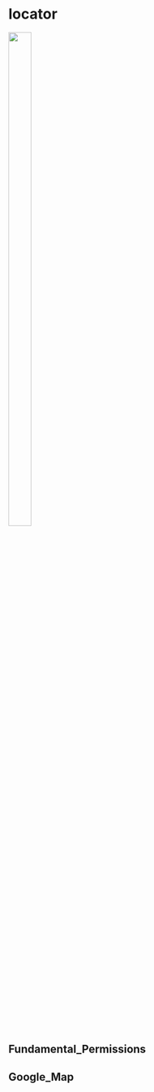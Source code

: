 # locator
<img src = "" height = "50%" width = "30%">  
<br><br>

## Fundamental_Permissions

<p>
  
</p>

## Google_Map

<p>
  
</p>
